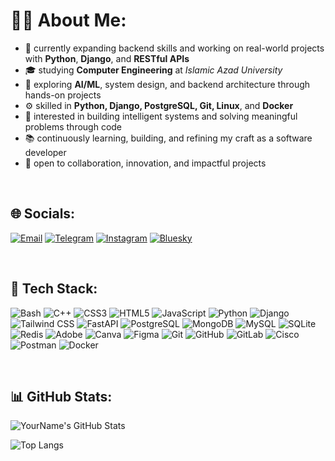 # 🧑‍💻 About Me:

- 🚀 currently expanding backend skills and working on real-world projects with **Python**, **Django**, and **RESTful APIs**
- 🎓 studying **Computer Engineering** at *Islamic Azad University*  
- 🧠 exploring **AI/ML**, system design, and backend architecture through hands-on projects  
- ⚙️ skilled in **Python, Django, PostgreSQL, Git, Linux**, and **Docker**
- 🔬 interested in building intelligent systems and solving meaningful problems through code  
- 📚 continuously learning, building, and refining my craft as a software developer  
- 🤝 open to collaboration, innovation, and impactful projects

<br>

## 🌐 Socials:

[![Email](https://img.shields.io/badge/Email-D14836?style=for-the-badge&logo=gmail&logoColor=white)](mailto:Soroush.egh@gmail.com)  [![Telegram](https://img.shields.io/badge/Telegram-26A5E4?style=for-the-badge&logo=telegram&logoColor=white)](https://t.me/Soroush_Eghdami)  [![Instagram](https://img.shields.io/badge/Instagram-E4405F?style=for-the-badge&logo=instagram&logoColor=white)](https://www.instagram.com/soroush_eghdami_/)  [![Bluesky](https://img.shields.io/badge/Bluesky-1E88E5?style=for-the-badge&logo=bluesky&logoColor=white)](https://bsky.app/profile/sorousheghdami.bsky.social)  

<br>

## 🧰 Tech Stack:

![Bash](https://img.shields.io/badge/Bash-121011?style=for-the-badge&logo=gnubash&logoColor=white)
![C++](https://img.shields.io/badge/C++-00599C?style=for-the-badge&logo=cplusplus&logoColor=white)
![CSS3](https://img.shields.io/badge/CSS3-1572B6?style=for-the-badge&logo=css3&logoColor=white)
![HTML5](https://img.shields.io/badge/HTML5-E34F26?style=for-the-badge&logo=html5&logoColor=white)
![JavaScript](https://img.shields.io/badge/JavaScript-F7DF1E?style=for-the-badge&logo=javascript&logoColor=black)
![Python](https://img.shields.io/badge/Python-3776AB?style=for-the-badge&logo=python&logoColor=white)
![Django](https://img.shields.io/badge/Django-092E20?style=for-the-badge&logo=django&logoColor=white)
![Tailwind CSS](https://img.shields.io/badge/Tailwind_CSS-06B6D4?style=for-the-badge&logo=tailwindcss&logoColor=white)
![FastAPI](https://img.shields.io/badge/FastAPI-009688?style=for-the-badge&logo=fastapi&logoColor=white)
![PostgreSQL](https://img.shields.io/badge/PostgreSQL-336791?style=for-the-badge&logo=postgresql&logoColor=white)
![MongoDB](https://img.shields.io/badge/MongoDB-47A248?style=for-the-badge&logo=mongodb&logoColor=white)
![MySQL](https://img.shields.io/badge/MySQL-4479A1?style=for-the-badge&logo=mysql&logoColor=white)
![SQLite](https://img.shields.io/badge/SQLite-003B57?style=for-the-badge&logo=sqlite&logoColor=white)
![Redis](https://img.shields.io/badge/Redis-DC382D?style=for-the-badge&logo=redis&logoColor=white)
![Adobe](https://img.shields.io/badge/Adobe-FF0000?style=for-the-badge&logo=adobe&logoColor=white)
![Canva](https://img.shields.io/badge/Canva-00C4CC?style=for-the-badge&logo=canva&logoColor=white)
![Figma](https://img.shields.io/badge/Figma-F24E1E?style=for-the-badge&logo=figma&logoColor=white)
![Git](https://img.shields.io/badge/Git-F05032?style=for-the-badge&logo=git&logoColor=white)
![GitHub](https://img.shields.io/badge/GitHub-181717?style=for-the-badge&logo=github&logoColor=white)
![GitLab](https://img.shields.io/badge/GitLab-FCA121?style=for-the-badge&logo=gitlab&logoColor=white)
![Cisco](https://img.shields.io/badge/Cisco-1BA0D7?style=for-the-badge&logo=cisco&logoColor=white)
![Postman](https://img.shields.io/badge/Postman-FF6C37?style=for-the-badge&logo=postman&logoColor=white)
![Docker](https://img.shields.io/badge/Docker-2496ED?style=for-the-badge&logo=docker&logoColor=white)

<br>

## 📊 GitHub Stats:

![YourName's GitHub Stats](https://github-readme-stats.vercel.app/api?username=Soroush-Eghdami&show_icons=true&theme=tokyonight)

![Top Langs](https://github-readme-stats.vercel.app/api/top-langs/?username=Soroush-Eghdami&layout=compact&theme=tokyonight)



